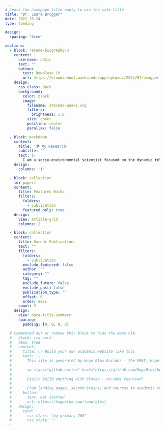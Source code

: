```yaml
---
# Leave the homepage title empty to use the site title
title: "Dr. Laura Brugger"
date: 2022-10-24
type: landing

design:
  spacing: "6rem"

sections:
  - block: resume-biography-3
    content:
      username: admin
      text: ""
      button:
        text: Download CV
        url: https://brownschool.washu.edu/app/uploads/2024/07/brugger-cv-20250916.pdf
    design:
      css_class: dark
      background:
        color: black
        image:
          filename: stacked-peaks.svg
          filters:
            brightness: 1.0
          size: cover
          position: center
          parallax: false

  - block: markdown
    content:
      title: '🌍 My Research'
      subtitle: ''
      text: |-
        I am a socio-environmental scientist focused on the dynamic relationship between people and the planet. My work examines how human well-being and environmental health can be mutually reinforcing, especially in the face of climate change. I use rigorous, actionable research to develop equitable, science-based strategies that help both communities and ecosystems thrive.
    design:
      columns: '1'

  - block: collection
    id: papers
    content:
      title: Featured Works
      filters:
        folders:
          - publication
        featured_only: true
    design:
      view: article-grid
      columns: 2

  - block: collection
    content:
      title: Recent Publications
      text: ""
      filters:
        folders:
          - publication
        exclude_featured: false
        author: ""
        category: ""
        tag: ""
        exclude_future: false
        exclude_past: false
        publication_type: ""
        offset: 0
        order: desc
      count: 5
    design:
      view: date-title-summary
      spacing:
        padding: [0, 0, 0, 0]

  # Commented out or remove this block to hide the demo CTA
  # - block: cta-card
  #   demo: true
  #   content:
  #     title: 👉 Build your own academic website like this
  #     text: |-
  #       This site is generated by Hugo Blox Builder - the FREE, Hugo-based open source website builder trusted by 250,000+ academics like you.
  #
  #       <a class="github-button" href="https://github.com/HugoBlox/hugo-blox-builder" data-color-scheme="no-preference: light; light: light; dark: dark;" data-icon="octicon-star" data-size="large" data-show-count="true" aria-label="Star HugoBlox/hugo-blox-builder on GitHub">Star</a>
  #
  #       Easily build anything with blocks - no-code required!
  #       
  #       From landing pages, second brains, and courses to academic resumés, conferences, and tech blogs.
  #     button:
  #       text: Get Started
  #       url: https://hugoblox.com/templates/
  #   design:
  #     card:
  #       css_class: "bg-primary-700"
  #       css_style: ""
---
```

